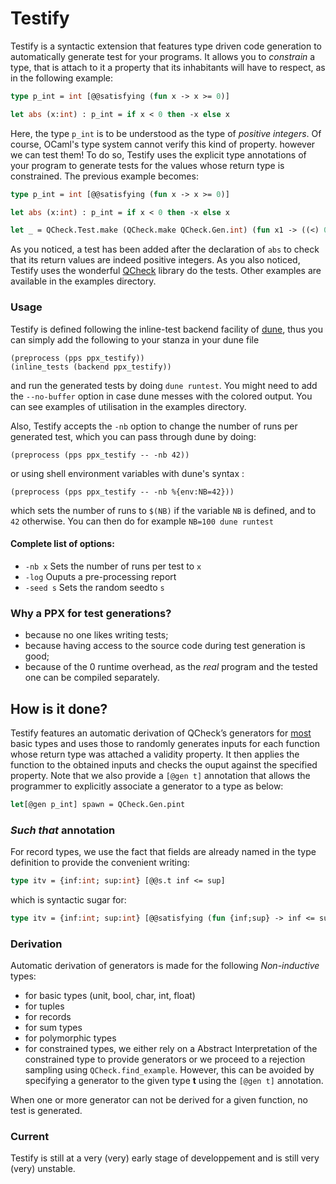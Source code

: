# Testify
Testify is a syntactic extension that features type driven code
generation to automatically generate test for your programs. It allows
you to *constrain* a type, that is attach to it a property that its
inhabitants will have to respect, as in the following example:

```OCaml
type p_int = int [@@satisfying (fun x -> x >= 0)]

let abs (x:int) : p_int = if x < 0 then -x else x
```

Here, the type `p_int` is to be understood as the type of *positive integers*. Of
course, OCaml's type system cannot verify this kind of property.
however we can test them!  To do so, Testify uses the explicit type
annotations of your program to generate tests for the values whose
return type is constrained. The previous example becomes:

```OCaml
type p_int = int [@@satisfying (fun x -> x >= 0)]

let abs (x:int) : p_int = if x < 0 then -x else x

let _ = QCheck.Test.make (QCheck.make QCheck.Gen.int) (fun x1 -> ((<) 0) (abs x1))
```

As you noticed, a test has been added after the declaration of
`abs` to check that its return values are indeed positive
integers. As you also noticed, Testify uses the wonderful
[QCheck](https://github.com/c-cube/qcheck) library do the tests. Other
examples are available in the examples directory.

### Usage
Testify is defined following the inline-test backend facility of
[dune](https://dune.readthedocs.io/en/stable/tests.html#defining-your-own-inline-test-backend),
thus you can simply add the following to your stanza in your dune file

```
(preprocess (pps ppx_testify))
(inline_tests (backend ppx_testify))
```

and run the generated tests by doing `dune runtest`.  You might need
to add the `--no-buffer` option in case dune messes with the colored
output. You can see examples of utilisation in the examples directory.

Also, Testify accepts the `-nb` option to change the number of runs per generated test, which you can pass through dune by doing:

```
(preprocess (pps ppx_testify -- -nb 42))
```

or using shell environment variables with dune's syntax :

```
(preprocess (pps ppx_testify -- -nb %{env:NB=42}))
```

which sets the number of runs to `$(NB)` if the variable `NB` is defined, and to `42` otherwise.
You can then do for example `NB=100 dune runtest`

#### Complete list of options:
- `-nb x` Sets the number of runs per test to `x`
- `-log`  Ouputs a pre-processing report
- `-seed s` Sets the random seedto `s`

### Why a PPX for test generations?
- because no one likes writing tests;
- because having access to the source code during test generation is good;
- because of the 0 runtime overhead, as the *real* program and the tested one can be compiled separately.

## How is it done?
Testify features an automatic derivation of QCheck’s generators for
[most](#derivation) basic types and uses those to randomly generates
inputs for each function whose return type was attached a validity property.
It then applies the function to the obtained inputs and checks the
ouput against the specified property. Note that we also provide a
```[@gen t]``` annotation that allows the programmer to explicitly
associate a generator to a type as below:

```OCaml
let[@gen p_int] spawn = QCheck.Gen.pint
```

### *Such that* annotation
For record types, we use the fact that fields are already named in the
type definition to provide the convenient writing:

```OCaml
type itv = {inf:int; sup:int} [@@s.t inf <= sup]
```
which is syntactic sugar for:

```OCaml
type itv = {inf:int; sup:int} [@@satisfying (fun {inf;sup} -> inf <= sup)]
```

### Derivation
Automatic derivation of generators is made for the following *Non-inductive* types:
- for basic types (unit, bool, char, int, float)
- for tuples
- for records
- for sum types
- for polymorphic types
- for constrained types, we either rely on a Abstract Interpretation
  of the constrained type to provide generators or we proceed to a
  rejection sampling using ```QCheck.find_example```. However, this
  can be avoided by specifying a generator to the given type **t**
  using the ```[@gen t]``` annotation.

When one or more generator can not be derived for a given function, no
test is generated.

### Current
Testify is still at a very (very) early stage of developpement and is
still very (very) unstable.
